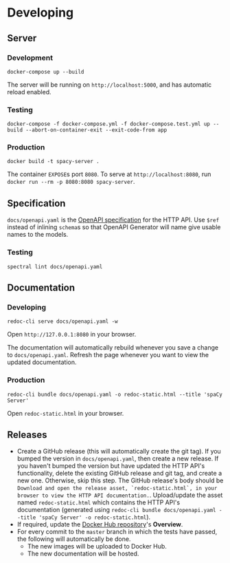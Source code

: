 # Developing

## Server

### Development

```
docker-compose up --build
```

The server will be running on `http://localhost:5000`, and has automatic reload enabled.

### Testing

```
docker-compose -f docker-compose.yml -f docker-compose.test.yml up --build --abort-on-container-exit --exit-code-from app
```

### Production

```
docker build -t spacy-server .
```

The container `EXPOSE`s port `8080`. To serve at `http://localhost:8080`, run `docker run --rm -p 8080:8080 spacy-server`.

## Specification

`docs/openapi.yaml` is the [OpenAPI specification](https://swagger.io/specification/) for the HTTP API. Use `$ref` instead of inlining `schema`s so that OpenAPI Generator will name give usable names to the models.

### Testing

```
spectral lint docs/openapi.yaml
```

## Documentation

### Developing

``` 
redoc-cli serve docs/openapi.yaml -w
```

Open `http://127.0.0.1:8080` in your browser. 

The documentation will automatically rebuild whenever you save a change to `docs/openapi.yaml`. Refresh the page whenever you want to view the updated documentation.

### Production

``` 
redoc-cli bundle docs/openapi.yaml -o redoc-static.html --title 'spaCy Server'
```

Open `redoc-static.html` in your browser.

## Releases

- Create a GitHub release (this will automatically create the git tag). If you bumped the version in `docs/openapi.yaml`, then create a new release. If you haven't bumped the version but have updated the HTTP API's functionality, delete the existing GitHub release and git tag, and create a new one. Otherwise, skip this step. The GitHub release's body should be ```Download and open the release asset, `redoc-static.html`, in your browser to view the HTTP API documentation.```. Upload/update the asset named `redoc-static.html` which contains the HTTP API's documentation (generated using `redoc-cli bundle docs/openapi.yaml --title 'spaCy Server' -o redoc-static.html`).
- If required, update the [Docker Hub repository](https://hub.docker.com/r/neelkamath/spacy-server)'s **Overview**.
- For every commit to the `master` branch in which the tests have passed, the following will automatically be done.
    - The new images will be uploaded to Docker Hub.
    - The new documentation will be hosted.